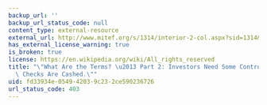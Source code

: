 ```yaml
---
backup_url: ''
backup_url_status_code: null
content_type: external-resource
external_url: http://www.mitef.org/s/1314/interior-2-col.aspx?sid=1314&gid=5&pgid=5805
has_external_license_warning: true
is_broken: true
license: https://en.wikipedia.org/wiki/All_rights_reserved
title: "\"What Are the Terms? \u2013 Part 2: Investors Need Some Control After Their\
  \ Checks Are Cashed.\""
uid: fd33934e-0549-4203-9c23-2ce590236726
url_status_code: 403
---
```

